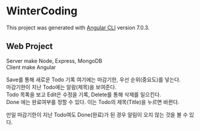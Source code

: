 # WinterCoding

This project was generated with [Angular CLI](https://github.com/angular/angular-cli) version 7.0.3.


## Web Project
Server make Node, Express, MongoDB  
Client make Angular  

Save를 통해 새로운 Todo 기록 여기에는 마감기한, 우선 순위(중요도)를 넣는다.  
마감기한이 지난 Todo에는 알람(제목)을 보여준다.  
Todo 목록을 보고 Edit은 수정을 기록, Delete를 통해 삭제를 일으킨다.  
Done 에는 완료여부를 정할 수 있다. 이는 Todo의 제목(Title)을 누르면 바뀐다.  

만일 마감기한이 지난 Todo여도 Done(완료)가 된 경우 알림이 오지 않는 것을 볼 수 있다.
 
